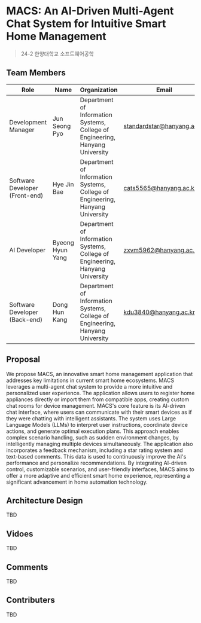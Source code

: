 # MACS: An AI-Driven Multi-Agent Chat System for Intuitive Smart Home Management
> 24-2 한양대학교 소프트웨어공학

## Team Members
| Role | Name | Organization | Email |
|------|-------|-------|-------|
| Development Manager | Jun Seong Pyo | Department of Information Systems, College of Engineering, Hanyang University | standardstar@hanyang.ac.kr |
| Software Developer (Front-end) | Hye Jin Bae | Department of Information Systems, College of Engineering, Hanyang University | cats5565@hanyang.ac.kr |
| AI Developer | Byeong Hyun Yang | Department of Information Systems, College of Engineering, Hanyang University | zxvm5962@hanyang.ac.kr |
| Software Developer (Back-end) | Dong Hun Kang | Department of Information Systems, College of Engineering, Hanyang University | kdu3840@hanyang.ac.kr |


## Proposal
We propose MACS, an innovative smart home management application that addresses key limitations in current smart home ecosystems. MACS leverages a multi-agent chat system to provide a more intuitive and personalized user experience. The application allows users to register home appliances directly or import them from compatible apps, creating custom chat rooms for device management.
MACS's core feature is its AI-driven chat interface, where users can communicate with their smart devices as if they were chatting with intelligent assistants. The system uses Large Language Models (LLMs) to interpret user instructions, coordinate device actions, and generate optimal execution plans. This approach enables complex scenario handling, such as sudden  environment changes, by intelligently managing multiple devices simultaneously.
The application also incorporates a feedback mechanism, including a star rating system and text-based comments. This data is used to continuously improve the AI's performance and personalize recommendations. By integrating AI-driven control, customizable scenarios, and user-friendly interfaces, MACS aims to offer a more adaptive and efficient smart home experience, representing a significant advancement in home automation technology.

## Architecture Design
TBD

## Vidoes
TBD

## Comments
TBD

## Contributers
TBD

